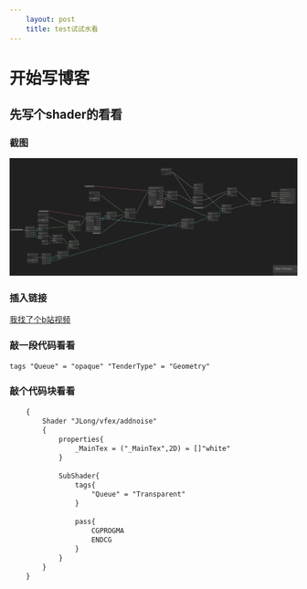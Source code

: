 ```yaml
---
    layout: post
    title: test试试水看
---
```

# 开始写博客
## 先写个shader的看看
### 截图
![alt tex](assets/20220711/SG001.png)
### 插入链接
[我找了个b站视频](https://www.bilibili.com/video/BV1A3411w765?share_source=copy_web)
### 敲一段代码看看
` tags "Queue" = "opaque" "TenderType" = "Geometry" `
### 敲个代码块看看
```
    {
        Shader "JLong/vfex/addnoise"
        {
            properties{
                _MainTex = ("_MainTex",2D) = []"white"
            }
            
            SubShader{
                tags{
                    "Queue" = "Transparent"
                }

                pass{
                    CGPROGMA
                    ENDCG
                }
            }
        }
    }
```
